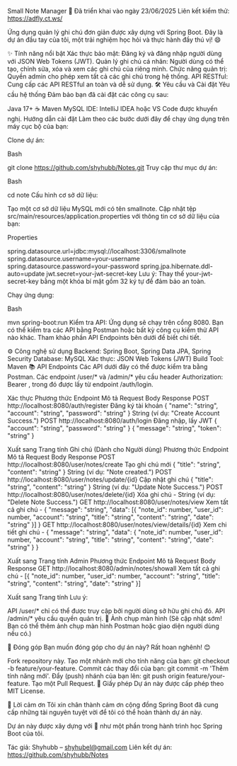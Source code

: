 Small Note Manager
🚀 Đã triển khai vào ngày 23/06/2025
Liên kết kiểm thử:  https://adfly.ct.ws/

Ứng dụng quản lý ghi chú đơn giản được xây dựng với Spring Boot. Đây là dự án đầu tay của tôi, một trải nghiệm học hỏi và thực hành đầy thú vị! 😄

✨ Tính năng nổi bật
Xác thực bảo mật: Đăng ký và đăng nhập người dùng với JSON Web Tokens (JWT).
Quản lý ghi chú cá nhân: Người dùng có thể tạo, chỉnh sửa, xóa và xem các ghi chú của riêng mình.
Chức năng quản trị: Quyền admin cho phép xem tất cả các ghi chú trong hệ thống.
API RESTful: Cung cấp các API RESTful an toàn và dễ sử dụng.
🛠️ Yêu cầu và Cài đặt
Yêu cầu hệ thống
Đảm bảo bạn đã cài đặt các công cụ sau:

Java 17+ ☕
Maven
MySQL
IDE: IntelliJ IDEA hoặc VS Code được khuyến nghị.
Hướng dẫn cài đặt
Làm theo các bước dưới đây để chạy ứng dụng trên máy cục bộ của bạn:

Clone dự án:

Bash

git clone https://github.com/shyhubb/Notes.git
Truy cập thư mục dự án:

Bash

cd note
Cấu hình cơ sở dữ liệu:

Tạo một cơ sở dữ liệu MySQL mới có tên smallnote.
Cập nhật tệp src/main/resources/application.properties với thông tin cơ sở dữ liệu của bạn:
<!-- end list -->

Properties

spring.datasource.url=jdbc:mysql://localhost:3306/smallnote
spring.datasource.username=your-username
spring.datasource.password=your-password
spring.jpa.hibernate.ddl-auto=update
jwt.secret=your-jwt-secret-key
Lưu ý: Thay thế your-jwt-secret-key bằng một khóa bí mật gồm 32 ký tự để đảm bảo an toàn.

Chạy ứng dụng:

Bash

mvn spring-boot:run
Kiểm tra API:
Ứng dụng sẽ chạy trên cổng 8080. Bạn có thể kiểm tra các API bằng Postman hoặc bất kỳ công cụ kiểm thử API nào khác. Tham khảo phần API Endpoints bên dưới để biết chi tiết.

⚙️ Công nghệ sử dụng
Backend: Spring Boot, Spring Data JPA, Spring Security
Database: MySQL
Xác thực: JSON Web Tokens (JWT)
Build Tool: Maven
📚 API Endpoints
Các API dưới đây có thể được kiểm tra bằng Postman. Các endpoint /user/* và /admin/* yêu cầu header Authorization: Bearer <token>, trong đó <token> được lấy từ endpoint /auth/login.

Xác thực
Phương thức	Endpoint	Mô tả	Request Body	Response
POST	http://localhost:8080/auth/register	Đăng ký tài khoản	{ "name": "string", "account": "string", "password": "string" }	String (ví dụ: "Create Account Success.")
POST	http://localhost:8080/auth/login	Đăng nhập, lấy JWT	{ "account": "string", "password": "string" }	{ "message": "string", "token": "string" }

Xuất sang Trang tính
Ghi chú (Dành cho Người dùng)
Phương thức	Endpoint	Mô tả	Request Body	Response
POST	http://localhost:8080/user/notes/create	Tạo ghi chú mới	{ "title": "string", "content": "string" }	String (ví dụ: "Note created.")
POST	http://localhost:8080/user/notes/update/{id}	Cập nhật ghi chú	{ "title": "string", "content": "string" }	String (ví dụ: "Update Note Success.")
POST	http://localhost:8080/user/notes/delete/{id}	Xóa ghi chú	-	String (ví dụ: "Delete Note Success.")
GET	http://localhost:8080/user/notes/view	Xem tất cả ghi chú	-	{ "message": "string", "data": [{ "note_id": number, "user_id": number, "account": "string", "title": "string", "content": "string", "date": "string" }] }
GET	http://localhost:8080/user/notes/view/details/{id}	Xem chi tiết ghi chú	-	{ "message": "string", "data": { "note_id": number, "user_id": number, "account": "string", "title": "string", "content": "string", "date": "string" } }

Xuất sang Trang tính
Admin
Phương thức	Endpoint	Mô tả	Request Body	Response
GET	http://localhost:8080/admin/notes/showall	Xem tất cả ghi chú	-	[{ "note_id": number, "user_id": number, "account": "string", "title": "string", "content": "string", "date": "string" }]

Xuất sang Trang tính
Lưu ý:

API /user/* chỉ có thể được truy cập bởi người dùng sở hữu ghi chú đó.
API /admin/* yêu cầu quyền quản trị.
📸 Ảnh chụp màn hình
(Sẽ cập nhật sớm! Bạn có thể thêm ảnh chụp màn hình Postman hoặc giao diện người dùng nếu có.)

🤝 Đóng góp
Bạn muốn đóng góp cho dự án này? Rất hoan nghênh! 😊

Fork repository này.
Tạo một nhánh mới cho tính năng của bạn: git checkout -b feature/your-feature.
Commit các thay đổi của bạn: git commit -m 'Thêm tính năng mới'.
Đẩy (push) nhánh của bạn lên: git push origin feature/your-feature.
Tạo một Pull Request.
📜 Giấy phép
Dự án này được cấp phép theo MIT License.

🙌 Lời cảm ơn
Tôi xin chân thành cảm ơn cộng đồng Spring Boot đã cung cấp những tài nguyên tuyệt vời để tôi có thể hoàn thành dự án này.

Dự án này được xây dựng với 💖 như một phần trong hành trình học Spring Boot của tôi.

Tác giả: Shyhubb – shyhubel@gmail.com
Liên kết dự án: https://github.com/shyhubb/Notes
